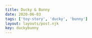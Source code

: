 ```yaml
---
title: Ducky & Bunny
date: 2020-06-03
tags: ['toy-story', 'ducky', 'bunny']
layout: layouts/post.njk
key: duckybunny
---
```


